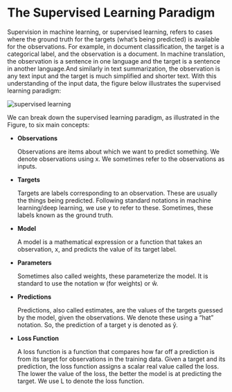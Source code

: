 # The Supervised Learning Paradigm

Supervision in machine learning, or supervised learning, refers to cases where the ground truth for the
targets (what’s being predicted) is available for the observations. For example, in document
classification, the target is a categorical label, and the observation is a document. In machine
translation, the observation is a sentence in one language and the target is a sentence in another
language.And similarly in text summarization, the observation is any text input and the target is much simplified and shorter text. With this understanding of the input data, the figure below illustrates the supervised learning paradigm:




![supervised learning](https://github.com/Sedherthe/text-summarization/blob/master/Phase%202/images/supervised_learning.png)



We can break down the supervised learning paradigm, as illustrated in the Figure, to six main concepts:

* **Observations**

  Observations are items about which we want to predict something. We denote observations using
  x. We sometimes refer to the observations as inputs.
  
* **Targets** 
  
  Targets are labels corresponding to an observation. These are usually the things being predicted.
  Following standard notations in machine learning/deep learning, we use y to refer to these.
  Sometimes, these labels known as the ground truth.
  
* **Model**
  
  A model is a mathematical expression or a function that takes an observation, x, and predicts the
  value of its target label.
  
* **Parameters**
  
  Sometimes also called weights, these parameterize the model. It is standard to use the notation w
  (for weights) or ŵ.
  
* **Predictions**
  
  Predictions, also called estimates, are the values of the targets guessed by the model, given the
  observations. We denote these using a “hat” notation. So, the prediction of a target y is denoted as
  ŷ.
  
* **Loss Function**
  
  A loss function is a function that compares how far off a prediction is from its target for
  observations in the training data. Given a target and its prediction, the loss function assigns a scalar
  real value called the loss. The lower the value of the loss, the better the model is at predicting the
  target. We use L to denote the loss function.
  
  
